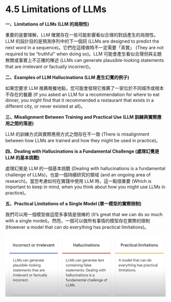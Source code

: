 # 4.5 Limitations of LLMs

**一、Limitations of LLMs (LLM 的局限性)**

重要的是要理解，LLM 確實存在一些可能影響看似合理的對話產生的局限性。LLM 的設計目的是預測序列中的下一個詞 (LLMs are designed to predict the next word in a sequence)。它們在這樣做時不一定需要「真實」 (They are not required to be “truthful” when doing so)。LLM 可能會產生看似合理但與主題無關或事實上不正確的陳述 (LLMs can generate plausible-looking statements that are irrelevant or factually incorrect)。

**二、Examples of LLM Hallucinations (LLM 產生幻覺的例子)**

如果您要求 LLM 推薦晚餐地點，您可能會發現它推薦了一家位於不同城市或根本不存在的餐廳 (If you asked an LLM for a recommendation for where to eat dinner, you might find that it recommended a restaurant that exists in a different city, or never existed at all)。

**三、Misalignment Between Training and Practical Use (LLM 訓練與實際應用之間的落差)**

LLM 的訓練方式與實際應用方式之間存在不一致 (There is misalignment between how LLMs are trained and how they might be used in practice)。

**四、Dealing with Hallucinations is a Fundamental Challenge (處理幻覺是 LLM 的基本挑戰)**

處理幻覺是 LLM 的一個基本挑戰 (Dealing with hallucinations is a fundamental challenge of LLMs)，也是一個持續研究的領域 (and an ongoing area of research)。當您考慮如何在實踐中使用 LLM 時，這一點很重要 (Which is important to keep in mind, when you think about how you might use LLMs in practice)。

**五、Practical Limitations of a Single Model (單一模型的實際限制)**

我們可以用一個模型做這麼多事情是很棒的 (It’s great that we can do so much with a single model)。然而，一個可以做所有事情的模型存在實際的限制 (However a model that can do everything has practical limitations)。

![gh](https://raw.githubusercontent.com/SeanChenR/img_gif/main/myimage/1742194879000hgxvrg.png)
